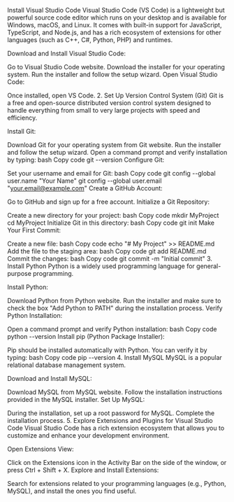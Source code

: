  Install Visual Studio Code
Visual Studio Code (VS Code) is a lightweight but powerful source code editor which runs on your desktop and is available for Windows, macOS, and Linux. It comes with built-in support for JavaScript, TypeScript, and Node.js, and has a rich ecosystem of extensions for other languages (such as C++, C#, Python, PHP) and runtimes.

Download and Install Visual Studio Code:

Go to Visual Studio Code website.
Download the installer for your operating system.
Run the installer and follow the setup wizard.
Open Visual Studio Code:

Once installed, open VS Code.
2. Set Up Version Control System (Git)
Git is a free and open-source distributed version control system designed to handle everything from small to very large projects with speed and efficiency.

Install Git:

Download Git for your operating system from Git website.
Run the installer and follow the setup wizard.
Open a command prompt and verify installation by typing:
bash
Copy code
git --version
Configure Git:

Set your username and email for Git:
bash
Copy code
git config --global user.name "Your Name"
git config --global user.email "your.email@example.com"
Create a GitHub Account:

Go to GitHub and sign up for a free account.
Initialize a Git Repository:

Create a new directory for your project:
bash
Copy code
mkdir MyProject
cd MyProject
Initialize Git in this directory:
bash
Copy code
git init
Make Your First Commit:

Create a new file:
bash
Copy code
echo "# My Project" >> README.md
Add the file to the staging area:
bash
Copy code
git add README.md
Commit the changes:
bash
Copy code
git commit -m "Initial commit"
3. Install Python
Python is a widely used programming language for general-purpose programming.

Install Python:

Download Python from Python website.
Run the installer and make sure to check the box "Add Python to PATH" during the installation process.
Verify Python Installation:

Open a command prompt and verify Python installation:
bash
Copy code
python --version
Install pip (Python Package Installer):

Pip should be installed automatically with Python. You can verify it by typing:
bash
Copy code
pip --version
4. Install MySQL
MySQL is a popular relational database management system.

Download and Install MySQL:

Download MySQL from MySQL website.
Follow the installation instructions provided in the MySQL installer.
Set Up MySQL:

During the installation, set up a root password for MySQL.
Complete the installation process.
5. Explore Extensions and Plugins for Visual Studio Code
Visual Studio Code has a rich extension ecosystem that allows you to customize and enhance your development environment.

Open Extensions View:

Click on the Extensions icon in the Activity Bar on the side of the window, or press Ctrl + Shift + X.
Explore and Install Extensions:

Search for extensions related to your programming languages (e.g., Python, MySQL), and install the ones you find useful.

